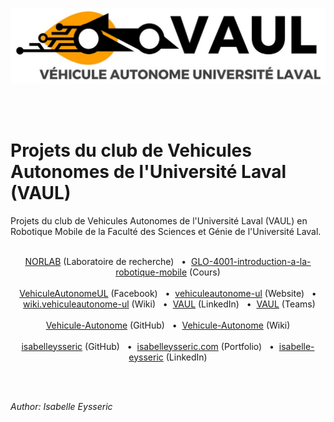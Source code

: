 <p align="center">
  <img src="https://github.com/isabelleysseric/Vehicule-Autonome/blob/main/logo_vaul.png" />
</p>
<br/>
<br/>


# Projets du club de Vehicules Autonomes de l'Université Laval (VAUL) 
Projets du club de Vehicules Autonomes de l'Université Laval (VAUL) en Robotique Mobile de la Faculté des Sciences et Génie de l'Université Laval.
<br/>
<br/>


<p align='center'>
  <a href="https://norlab.ulaval.ca/">NORLAB</a> (Laboratoire de recherche)
  &nbsp; • &nbsp;<a href="https://www.ulaval.ca/etudes/cours/glo-4001-introduction-a-la-robotique-mobile">GLO-4001-introduction-a-la-robotique-mobile</a> (Cours)<br/><br/>
  <a href="https://www.facebook.com/VehiculeAutonomeUL/">VehiculeAutonomeUL</a> (Facebook)
  &nbsp; • &nbsp;<a href="https://vehiculeautonome-ul.com/">vehiculeautonome-ul</a> (Website)
  &nbsp; • &nbsp;<a href="http://wiki.vehiculeautonome-ul.ca/">wiki.vehiculeautonome-ul</a> (Wiki)
  &nbsp; • &nbsp;<a href="https://ca.linkedin.com/company/vaul">VAUL</a> (LinkedIn)
  &nbsp; • &nbsp;<a href="https://teams.microsoft.com/l/channel/19%3a67c70bbfde604e6a834aff1fad56ec09%40thread.tacv2/G%25C3%25A9n%25C3%25A9ral?groupId=f91a2ad6-a5ef-4e18-9b12-c1f6e06c60fb&tenantId=56778bd5-6a3f-4bd3-a265-93163e4d5bfe">VAUL</a> (Teams)<br/><br/>
  <a href="https://github.com/isabelleysseric/Vehicule-Autonome">Vehicule-Autonome</a> (GitHub)
  &nbsp; • &nbsp;<a href="https://github.com/isabelleysseric/Vehicule-Autonome/wiki">Vehicule-Autonome</a> (Wiki)<br/><br/>
  <a href="https://github.com/isabelleysseric">isabelleysseric</a> (GitHub)
  &nbsp; • &nbsp;<a href="https://isabelleysseric.com/">isabelleysseric.com</a> (Portfolio)
  &nbsp; • &nbsp;<a href="https://www.linkedin.com/in/isabelle-eysseric/">isabelle-eysseric</a> (LinkedIn) <br/>
</p>
<br/>
<br/>



*Author: Isabelle Eysseric*
<br/>
<br/>
